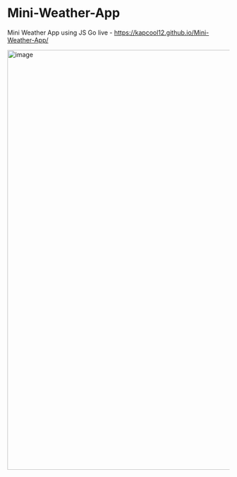# Mini-Weather-App
Mini Weather App using JS 
Go live - https://kapcool12.github.io/Mini-Weather-App/

                                                                   
<img width="952" alt="image" src="https://github.com/Kapcool12/Mini-Weather-App/assets/94378669/d788771e-d063-4a54-85f2-bb5960ff5b05">
